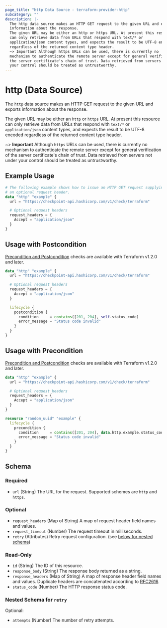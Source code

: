 ```yaml
---
page_title: "http Data Source - terraform-provider-http"
subcategory: ""
description: |-
  The http data source makes an HTTP GET request to the given URL and exports
  information about the response.
  The given URL may be either an http or https URL. At present this resource
  can only retrieve data from URLs that respond with text/* or
  application/json content types, and expects the result to be UTF-8 encoded
  regardless of the returned content type header.
  ~> Important Although https URLs can be used, there is currently no
  mechanism to authenticate the remote server except for general verification of
  the server certificate's chain of trust. Data retrieved from servers not under
  your control should be treated as untrustworthy.
---
```


# http (Data Source)

The `http` data source makes an HTTP GET request to the given URL and exports
information about the response.

The given URL may be either an `http` or `https` URL. At present this resource
can only retrieve data from URLs that respond with `text/*` or
`application/json` content types, and expects the result to be UTF-8 encoded
regardless of the returned content type header.

~> **Important** Although `https` URLs can be used, there is currently no
mechanism to authenticate the remote server except for general verification of
the server certificate's chain of trust. Data retrieved from servers not under
your control should be treated as untrustworthy.

## Example Usage

```terraform
# The following example shows how to issue an HTTP GET request supplying
# an optional request header.
data "http" "example" {
  url = "https://checkpoint-api.hashicorp.com/v1/check/terraform"

  # Optional request headers
  request_headers = {
    Accept = "application/json"
  }
}
```

## Usage with Postcondition

[Precondition and Postcondition](https://www.terraform.io/language/expressions/custom-conditions)
checks are available with Terraform v1.2.0 and later.

```terraform
data "http" "example" {
  url = "https://checkpoint-api.hashicorp.com/v1/check/terraform"

  # Optional request headers
  request_headers = {
    Accept = "application/json"
  }

  lifecycle {
    postcondition {
      condition     = contains([201, 204], self.status_code)
      error_message = "Status code invalid"
    }
  }
}
```

## Usage with Precondition

[Precondition and Postcondition](https://www.terraform.io/language/expressions/custom-conditions)
checks are available with Terraform v1.2.0 and later.

```terraform
data "http" "example" {
  url = "https://checkpoint-api.hashicorp.com/v1/check/terraform"

  # Optional request headers
  request_headers = {
    Accept = "application/json"
  }
}

resource "random_uuid" "example" {
  lifecycle {
    precondition {
      condition     = contains([201, 204], data.http.example.status_code)
      error_message = "Status code invalid"
    }
  }
}
```

<!-- schema generated by tfplugindocs -->
## Schema

### Required

- `url` (String) The URL for the request. Supported schemes are `http` and `https`.

### Optional

- `request_headers` (Map of String) A map of request header field names and values.
- `request_timeout` (Number) The request timeout in milliseconds.
- `retry` (Attributes) Retry request configuration. (see [below for nested schema](#nestedatt--retry))

### Read-Only

- `id` (String) The ID of this resource.
- `response_body` (String) The response body returned as a string.
- `response_headers` (Map of String) A map of response header field names and values. Duplicate headers are concatenated according to [RFC2616](https://www.w3.org/Protocols/rfc2616/rfc2616-sec4.html#sec4.2).
- `status_code` (Number) The HTTP response status code.

<a id="nestedatt--retry"></a>
### Nested Schema for `retry`

Optional:

- `attempts` (Number) The number of retry attempts.
